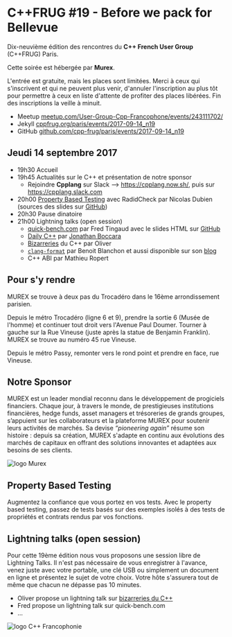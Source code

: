 C++FRUG #19 - Before we pack for Bellevue
=========================================

Dix-neuvième édition des rencontres du **C++ French User Group** (C++FRUG) Paris.

Cette soirée est hébergée par **Murex**.

L'entrée est gratuite, mais les places sont limitées. 
Merci à ceux qui s'inscrivent et qui ne peuvent plus venir,
d'annuler l'inscription au plus tôt pour permettre
à ceux en liste d'attente de profiter des places libérées.
Fin des inscriptions la veille à minuit.

* Meetup [meetup.com/User-Group-Cpp-Francophone/events/243111702/](https://www.meetup.com/User-Group-Cpp-Francophone/events/243111702/)
* Jekyll [cppfrug.org/paris/events/2017-09-14_n19](http://cpp-frug.github.io/paris/events/2017-09-14_n19/)
* GitHub [github.com/cpp-frug/paris/events/2017-09-14_n19](https://github.com/cpp-frug/paris/blob/master/events/2017-09-14_n19/)



Jeudi 14 septembre 2017
------------------

- 19h30  Accueil 
- 19h45  Actualités sur le C++ et présentation de notre sponsor
    - Rejoindre **Cpplang** sur Slack --> https://cpplang.now.sh/, puis sur https://cpplang.slack.com
- 20h00  [Property Based Testing](https://dubzzz.github.io/property-based-testing-cpp/talk/talk.v2.html) avec RadidCheck par Nicolas Dubien (sources des slides sur [GitHub](https://github.com/dubzzz/property-based-testing-cpp))
- 20h30  Pause dinatoire
- 21h00  Lightning talks (open session)
    - [quick-bench.com](http://quick-bench.com/) par Fred Tingaud avec le slides HTML sur [GitHub](https://github.com/FredTingaud/talks/tree/master/quick-bench-std-sort-lightning)
    - [Daily C++](dailies_fluent_cpp.pdf) par [Jonathan Boccara](https://www.fluentcpp.com/about-me/)
    - [Bizarreries](bizarre) du C++ par Oliver
    - [`clang-format`](https://docs.google.com/presentation/d/1cFG8OIW1hhHU3C-_FPYGWlnjZANNyb3nUST9p0LKUFM/) par Benoit Blanchon et aussi disponible sur son [blog](https://blog.benoitblanchon.fr/clang-format-5/)
    - C++ ABI par Mathieu Ropert


Pour s'y rendre
---------------

MUREX se trouve à deux pas du Trocadéro dans le 16ème arrondissement parisien.

Depuis le métro Trocadéro (ligne 6 et 9),
prendre la sortie 6 (Musée de l'homme) et continuer tout droit vers l'Avenue Paul Doumer.
Tourner à gauche sur la Rue Vineuse (juste après la statue de Benjamin Franklin).
MUREX se trouve au numéro 45 rue Vineuse.

Depuis le métro Passy, remonter vers le rond point et prendre en face, rue Vineuse.


Notre Sponsor
-------------

MUREX est un leader mondial reconnu dans le développement de progiciels financiers.
Chaque jour, à travers le monde, de prestigieuses institutions financières, hedge funds,
asset managers et trésoreries de grands groupes, s’appuient sur les collaborateurs et la plateforme MUREX
pour soutenir leurs activités de marchés. Sa devise *“pioneering again”* résume son histoire :
depuis sa création, MUREX s'adapte en continu aux évolutions des marchés de capitaux
en offrant des solutions innovantes et adaptées aux besoins de ses clients.

![logo Murex](https://www.murex.com/sites/all/themes/murex/images/logo.png)

Property Based Testing
----------------------

Augmentez la confiance que vous portez en vos tests.
Avec le property based testing, passez de tests basés sur des exemples isolés
à des tests de propriétés et contrats rendus par vos fonctions.

Lightning talks (open session)
------------------------------

Pour cette 19ème édition nous vous proposons une session libre de Lightning Talks.
Il n'est pas nécessaire de vous enregistrer à l'avance, venez juste avec votre portable,
une clé USB ou simplement un document en ligne et présentez le sujet de votre choix.
Votre hôte s'assurera tout de même que chacun ne dépasse pas 10 minutes.

- Oliver propose un lightning talk sur [bizarreries du C++](bizarre)
- Fred propose un lightning talk sur quick-bench.com
- ...

![logo C++ Francophonie](http://cppfrug.org/images/Cpp-Francophonie.svg)
